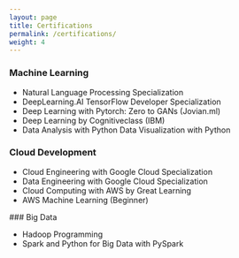```yaml
---
layout: page
title: Certifications
permalink: /certifications/
weight: 4
---
```


###  Machine Learning  <br>
<ul>
	<li>Natural Language Processing Specialization</li>
	<li>DeepLearning.AI TensorFlow Developer Specialization </li>
	<li>Deep Learning with Pytorch: Zero to GANs (Jovian.ml) </li>
	<li>Deep Learning by Cognitiveclass (IBM) </li>
	<li>Data Analysis with Python Data Visualization with Python </li>
</ul>

###  Cloud Development  <br>
<ul>
<li>Cloud Engineering with Google Cloud Specialization </li>
<li>Data Engineering with Google Cloud Specialization </li>
<li>Cloud Computing with AWS by Great Learning </li>
<li>AWS Machine Learning (Beginner) </li>
</ul>
### Big Data  <br>
<ul>
<li>Hadoop Programming</li>
<li>Spark and Python for Big Data with PySpark</li>

</ul>
<br>

